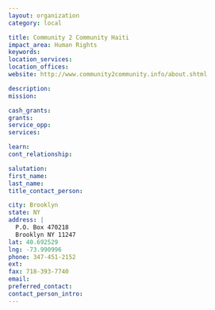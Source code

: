 ```yaml
---
layout: organization
category: local

title: Community 2 Community Haiti
impact_area: Human Rights
keywords: 
location_services: 
location_offices: 
website: http://www.community2community.info/about.shtml

description: 
mission: 

cash_grants: 
grants: 
service_opp: 
services: 

learn: 
cont_relationship: 

salutation: 
first_name: 
last_name: 
title_contact_person: 

city: Brooklyn
state: NY
address: |
  P.O. Box 470218  
  Brooklyn NY 11247
lat: 40.692529
lng: -73.990996
phone: 347-451-2152
ext: 
fax: 718-393-7740
email: 
preferred_contact: 
contact_person_intro: 
---
```

